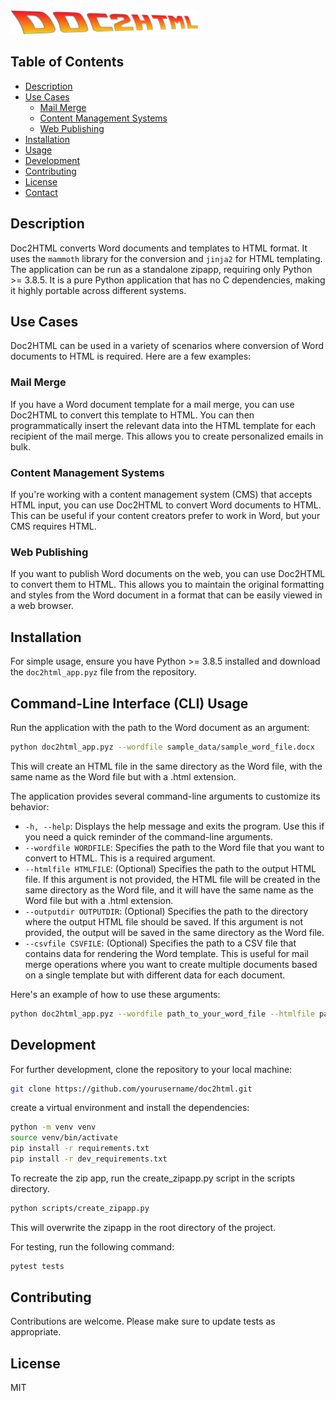 
<img src="doc2html.png" alt="Alt DOC2HTML" width="300" >

## Table of Contents

- [Description](#description)
- [Use Cases](#use-cases)
  - [Mail Merge](#mail-merge)
  - [Content Management Systems](#content-management-systems)
  - [Web Publishing](#web-publishing)
- [Installation](#installation)
- [Usage](#Command-Line-Interface-(CLI)-Usage)
- [Development](#development)
- [Contributing](#contributing)
- [License](#license)
- [Contact](#contact)

## Description

Doc2HTML converts Word documents and templates to HTML format. It uses the `mammoth` library for the conversion and `jinja2` for HTML templating. The application can be run as a standalone zipapp, requiring only Python >= 3.8.5. It is a pure Python application that has no C dependencies, making it highly portable across different systems.

## Use Cases

Doc2HTML can be used in a variety of scenarios where conversion of Word documents to HTML is required. Here are a few examples:

### Mail Merge

If you have a Word document template for a mail merge, you can use Doc2HTML to convert this template to HTML. You can then programmatically insert the relevant data into the HTML template for each recipient of the mail merge. This allows you to create personalized emails in bulk.

### Content Management Systems

If you're working with a content management system (CMS) that accepts HTML input, you can use Doc2HTML to convert Word documents to HTML. This can be useful if your content creators prefer to work in Word, but your CMS requires HTML.

### Web Publishing

If you want to publish Word documents on the web, you can use Doc2HTML to convert them to HTML. This allows you to maintain the original formatting and styles from the Word document in a format that can be easily viewed in a web browser.

## Installation

For simple usage, ensure you have Python >= 3.8.5 installed and download the `doc2html_app.pyz` file from the repository.

## Command-Line Interface (CLI) Usage
Run the application with the path to the Word document as an argument:
```sh
python doc2html_app.pyz --wordfile sample_data/sample_word_file.docx
```
This will create an HTML file in the same directory as the Word file, with the same name as the Word file but with a .html extension.

The application provides several command-line arguments to customize its behavior:

- `-h, --help`: Displays the help message and exits the program. Use this if you need a quick reminder of the command-line arguments.
- `--wordfile WORDFILE`: Specifies the path to the Word file that you want to convert to HTML. This is a required argument.
- `--htmlfile HTMLFILE`: (Optional) Specifies the path to the output HTML file. If this argument is not provided, the HTML file will be created in the same directory as the Word file, and it will have the same name as the Word file but with a .html extension.
- `--outputdir OUTPUTDIR`: (Optional) Specifies the path to the directory where the output HTML file should be saved. If this argument is not provided, the output will be saved in the same directory as the Word file.
- `--csvfile CSVFILE`: (Optional) Specifies the path to a CSV file that contains data for rendering the Word template. This is useful for mail merge operations where you want to create multiple documents based on a single template but with different data for each document.

Here's an example of how to use these arguments:

```sh
python doc2html_app.pyz --wordfile path_to_your_word_file --htmlfile path_to_your_html_file --outputdir path_to_your_output_dir --csvfile path_to_your_csv_file
``` 

## Development
For further development, clone the repository to your local machine:

```sh
git clone https://github.com/yourusername/doc2html.git
```
create a virtual environment and install the dependencies:
```sh
python -m venv venv
source venv/bin/activate
pip install -r requirements.txt
pip install -r dev_requirements.txt
```
To recreate the zip app, run the create_zipapp.py script in the scripts directory.
```sh
python scripts/create_zipapp.py
```
This will overwrite the zipapp in the root directory of the project.

For testing, run the following command:
```sh
pytest tests
```
## Contributing
Contributions are welcome. Please make sure to update tests as appropriate.

## License
MIT

